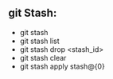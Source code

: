 ## git Stash:

- git stash
- git stash list
- git stash drop <stash_id>
- git stash clear
- git stash apply stash@{0}
